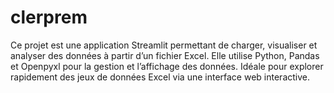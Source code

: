 # clerprem
Ce projet est une application Streamlit permettant de charger, visualiser et analyser des données à partir d’un fichier Excel. Elle utilise Python, Pandas et Openpyxl pour la gestion et l’affichage des données. Idéale pour explorer rapidement des jeux de données Excel via une interface web interactive.

